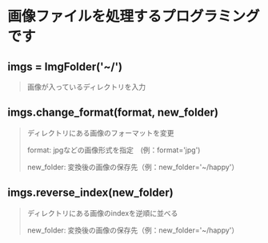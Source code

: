 # 画像ファイルを処理するプログラミングです

## imgs = ImgFolder('~/')
> 画像が入っているディレクトリを入力

## imgs.change_format(format, new_folder)
> ディレクトリにある画像のフォーマットを変更
> 
> format: jpgなどの画像形式を指定　(例：format='jpg')
> 
> new_folder: 変換後の画像の保存先（例：new_folder='~/happy'）

## imgs.reverse_index(new_folder)
> ディレクトリにある画像のindexを逆順に並べる
>
> new_folder: 変換後の画像の保存先（例：new_folder='~/happy'）

